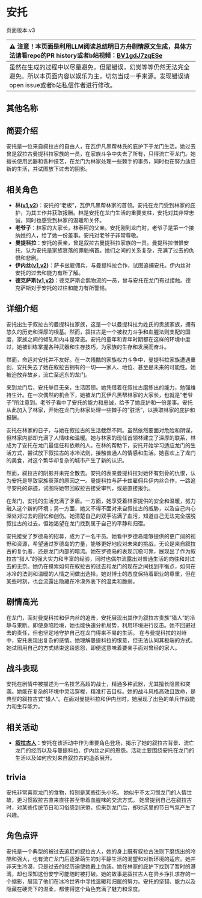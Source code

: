# 安托
页面版本:v3
 

| :warning: 注意！本页面是利用LLM阅读总结明日方舟剧情原文生成，具体方法请看repo的PR history或者b站视频：[BV1gdJ7zqESe](https://www.bilibili.com/video/BV1gdJ7zqESe/)         |
|:----------------------------|
| 虽然在生成的过程中以尽量避免，但是错误，幻觉等等仍然无法完全避免。所以本页面内容以娱乐为主，切勿当成一手来源。发现错误请open issue或者b站私信作者进行修改。|



## 其他名称

## 简要介绍
安托是一位来自叙拉古的自由人，在瓦伊凡黑帮林氏的庇护下于龙门生活。她过去曾是叙拉古曼提科拉家族的一员，在家族斗争中失去了所有，只得流亡至龙门。她擅长使用武器和各种技艺，在龙门为林家处理一些棘手的事务，同时也在努力适应新的生活，并试图放下过去的阴影。
## 相关角色
-   **林([v1](../chars/char_4080_lin.md),[v2](char_4080_lin.md))**：安托的“老板”，瓦伊凡黑帮林家的首领。安托在龙门受到林家的庇护，为其工作并获取报酬。林是安托在龙门生活的重要支柱，安托对其非常忠诚，同时也感受到林家的温暖和关怀。
-   **老爷子**：林家的大家长，林泰阿的父亲。安托刚到龙门时，老爷子是第一个接纳她的人，给了她一份差事。安托对老爷子非常尊敬。
-   **曼提科拉**：安托的表亲，曾是叙拉古曼提科拉家族的一员。曼提科拉憎恨安托，认为安托是家族衰落的罪魁祸首。她们之间的关系复杂，充满了过去的仇恨和悲剧。
-   **伊内丝([v1](../chars/char_4087_ines.md),[v2](char_4087_ines.md))**：萨卡兹雇佣兵，与曼提科拉合作，试图追捕安托。伊内丝对安托的过去和能力有所了解。
-   **德克萨斯([v1](../chars/char_102_texas.md),[v2](char_102_texas.md))**：德克萨斯企鹅物流的一员，曾与安托在龙门有过接触。德克萨斯对于安托的过往和能力有所警惕。
## 详细介绍
安托出生于叙拉古的曼提科拉家族，这是一个以曼提科拉为姓氏的贵族家族，拥有悠久的历史和深厚的根基。然而，叙拉古是一个被权力斗争和血腥法则支配的国度，家族之间的倾轧和内斗是常态。安托的童年和青年时期都在这样的环境中度过，她被训练掌握各种武器和生存技巧，为家族的生存和发展而奋斗。

然而，命运对安托并不友好。在一次残酷的家族权力斗争中，曼提科拉家族遭遇重创，安托失去了她在叙拉古拥有的一切——家人、地位、甚至是未来的可能性。她被迫放弃故乡，流亡至远东的龙门。

来到龙门后，安托举目无亲，生活困顿。她凭借着在叙拉古磨练出的能力，勉强维持生计。在一次偶然的机会下，她被龙门瓦伊凡黑帮林家的大家长，也就是“老爷子”所注意到。老爷子看中了安托的能力和忠诚，给予了她庇护和一份差事。安托从此加入了林家，开始在龙门为林家处理一些棘手的“脏活”，以换取林家的庇护和报酬。

安托在林家的日子，与她在叙拉古的生活截然不同。虽然依然要面对危险和阴谋，但林家内部却充满了人情味和温暖。她与林家的现任首领林建立了深厚的联系，林成为了安托在龙门最信任和依赖的人。在林的帮助下，安托开始学习适应龙门的生活方式，尝试放下叙拉古的冰冷法则，接触普通人的情感和生活。她喜欢上了龙门的美食，对这个繁华却复杂的城市产生了新的认识。

然而，叙拉古的阴影并未完全散去。安托的表亲曼提科拉对她怀有刻骨的仇恨，认为安托是导致家族衰落的原因之一。曼提科拉与萨卡兹雇佣兵伊内丝合作，一路追寻安托的踪迹，试图将她带回叙拉古接受审判，或是直接报仇。

在龙门，安托的生活充满了矛盾。一方面，她享受着林家提供的安全和温暖，努力融入这个新的环境；另一方面，她又不得不面对来自叙拉古的威胁，以及自己内心深处对过去的回忆和创伤。她清楚自己的双手沾满了血污，知道自己无法完全摆脱叙拉古的过去，但她渴望在龙门找到属于自己的平静和归宿。

安托接受了罗德岛的招募，成为了一名干员。她看中罗德岛能够提供的更广阔的视野和资源，希望通过罗德岛的力量，能够更好地应对未来的挑战，无论是来自叙拉古的复仇者，还是龙门内部的暗流。她在罗德岛的表现沉稳可靠，展现出了作为叙拉古“猎人”的强大实力和丰富的经验，同时也偶尔流露出对普通生活的向往和对过去的无奈。她仍在摸索如何在叙拉古的过去和龙门的现在之间找到平衡点，如何在冰冷的法则和温暖的人情之间做出选择。她对博士的态度保持着职业的尊重，但在某些时刻，也会流露出隐藏在冷漠外表下的温柔和脆弱。
## 剧情高光
在龙门，面对曼提科拉和伊内丝的追击，安托展现出其作为叙拉古贵族“猎人”的冷静与果断。即使身陷险境，她也能快速分析局势，利用环境进行反击。她不回避过去的责任，但也坚定地守护自己在龙门得来不易的生活。
在与曼提科拉的对峙中，安托表现出复杂的感情。她理解曼提科拉的恨意，但无法认同其极端的方式。她试图用自己的方式结束这段恩怨，即便这意味着要亲手面对曾经的家人。
## 战斗表现
安托在剧情中被描述为一名技艺高超的战士，精通多种武器，尤其擅长隐匿和突袭。她能在复杂的环境中灵活穿梭，精准打击目标。她的战斗风格高效且致命，是典型的叙拉古式“猎人”。在面对曼提科拉和伊内丝时，她展现了出色的单兵作战能力和生存能力。
## 相关活动
-   **[叙拉古人](../stories/act21side.md)**：安托在该活动中作为重要角色登场，揭示了她的叙拉古背景、流亡龙门的经历以及与曼提科拉、伊内丝之间的恩怨。活动主要围绕安托在龙门的生活以及如何应对来自叙拉古的追杀展开。
## trivia
安托非常喜欢龙门的食物，特别是某些街头小吃。
她似乎不太习惯龙门的人情世故，更习惯叙拉古直来直往甚至带着血腥味的交流方式。
她曾提到自己在叙拉古时，对某些传统节日和习俗感到厌倦，但来到龙门后，却对这里的节日气氛产生了兴趣。
## 角色点评
安托是一个典型的被过去追赶的叙拉古人，她的身上既有叙拉古法则下磨练出的冷酷和强大，也有流亡龙门后逐渐萌生的对平静生活的渴望和对新环境的适应。她并非天生冷漠，只是过去的经历迫使她戴上伪装。她在林家的庇护下找到了暂时的港湾，却也深知这份安宁可能随时被打破。她的故事是叙拉古人在异乡挣扎求存的一个缩影，展现了他们在冰冷世界中寻找温暖和归属的努力。安托的坚韧、能力以及隐藏在硬壳下的温柔，都使得这个角色充满了魅力和深度。